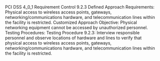 PCI DSS 4_0_1 Requirement Control 9.2.3 Defined Approach Requirements: Physical access to wireless access points, gateways, networking/communications hardware, and telecommunication lines within the facility is restricted. Customized Approach Objective: Physical networking equipment cannot be accessed by unauthorized personnel. Testing Procedures: Testing Procedure 9.2.3: Interview responsible personnel and observe locations of hardware and lines to verify that physical access to wireless access points, gateways, networking/communications hardware, and telecommunication lines within the facility is restricted.